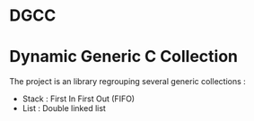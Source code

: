 # DGCC

# Dynamic Generic C Collection

The project is an library regrouping several generic collections :

- Stack : First In First Out (FIFO)
- List  : Double linked list


